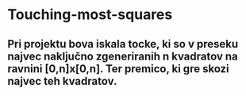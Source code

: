 # Touching-most-squares
## Pri projektu bova iskala tocke, ki so v preseku najvec naključno zgeneriranih n kvadratov na ravnini [0,n]x[0,n]. Ter premico, ki gre skozi najvec teh kvadratov.

